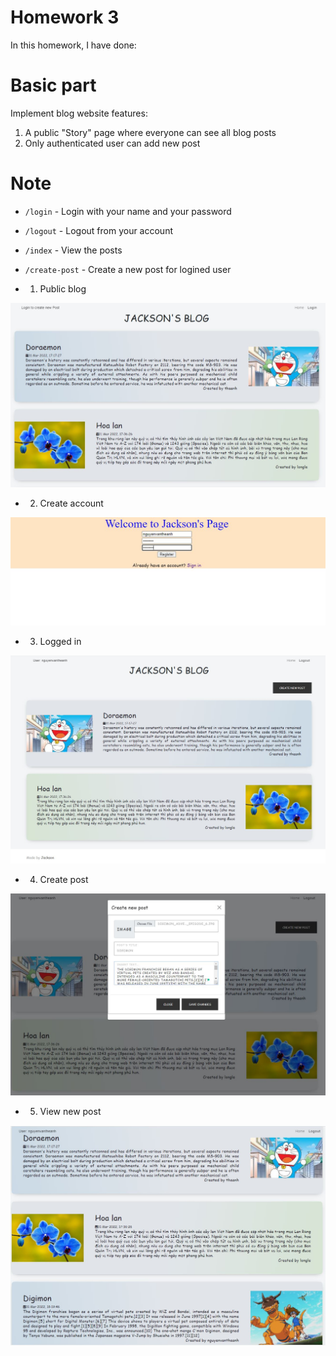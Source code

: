 # Homework 3
In this homework, I have done:
# Basic part
Implement blog website features:
1) A public "Story" page where everyone can see all blog posts
2) Only authenticated user can add new post
# Note
- `/login` - Login with your name and your password
- `/logout` - Logout from your account
- `/index` - View the posts
- `/create-post` - Create a new post for logined user

- 1) Public blog

![Public_blog](public_blog.JPG)

- 2) Create account

![Create_account](create_account.JPG)

- 3) Logged in

![Logged_in](logged_in.JPG)

- 4) Create post

![Create_post](create_post.JPG)

- 5) View new post

![New_post_appeared](new_post_appeared.JPG)
